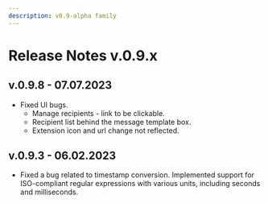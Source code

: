 ```yaml
---
description: v0.9-alpha family
---
```


# Release Notes v.0.9.x

## v.0.9.8 - 07.07.2023

* Fixed UI bugs.&#x20;
  * Manage recipients - link to be clickable.
  * Recipient list behind the message template box.
  * Extension icon and url change not reflected.

## v.0.9.3 - 06.02.2023

* Fixed a bug related to timestamp conversion. Implemented support for ISO-compliant regular expressions with various units, including seconds and milliseconds.
